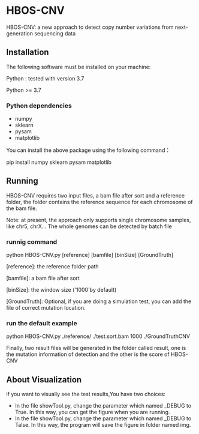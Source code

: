# HBOS-CNV
HBOS-CNV: a new approach to detect copy number variations from next-generation sequencing data

## Installation
The following software must be installed on your machine:

Python : tested with version 3.7

Python >= 3.7

### Python dependencies
* numpy
* sklearn
* pysam
* matplotlib

You can install the above package using the following command：

pip install numpy sklearn  pysam matplotlib


## Running
HBOS-CNV requires two input files, a bam file after sort and a reference folder,
the folder contains the reference sequence for each chromosome of the bam file.

Note: at present, the approach only supports single chromosome samples, like chr5, chrX...
The whole genomes can be detected by batch file
### runnig command
python HBOS-CNV.py [reference] [bamfile] [binSize] [GroundTruth]

[reference]: the reference folder path

[bamfile]: a bam file after sort

[binSize]: the window size ('1000'by default)

[GroundTruth]: Optional, if you are doing a simulation test, you can add the file of correct mutation location.

### run the default example
python HBOS-CNV.py ./reference/ ./test.sort.bam 1000 ./GroundTruthCNV

Finally, two result files will be generated in the folder called result, one is the mutation information of detection and the other is the score of HBOS-CNV

## About Visualization
if you want to visually see the test results,You have two choices:
* In the file showTool.py, change the parameter which named _DEBUG to True. In this way, you can get the figure when you are running.
* In the file showTool.py, change the parameter which named _DEBUG to Talse. In this way, the program will save the figure in folder named img.
